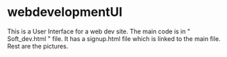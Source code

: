 # webdevelopmentUI
This is a User Interface for a web dev site.
The main code is in  " Soft_dev.html " file.
It has a signup.html file which is linked to the main file.
Rest are the pictures.
